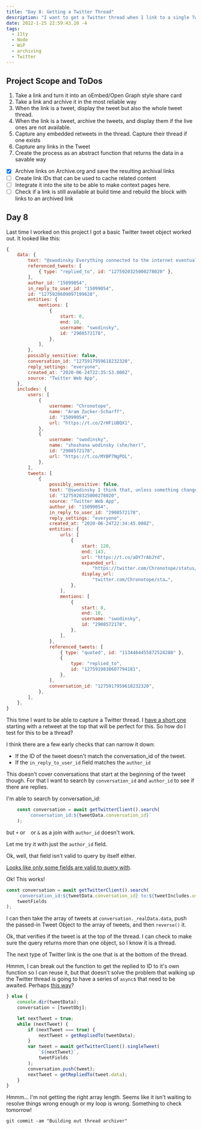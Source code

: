 ```yaml
---
title: "Day 8: Getting a Twitter Thread"
description: "I want to get a Twitter thread when I link to a single Tweet that is part of a thread"
date: 2022-1-25 22:59:43.10 -4
tags:
  - 11ty
  - Node
  - WiP
  - archiving
  - Twitter
---
```


## Project Scope and ToDos

1. Take a link and turn it into an oEmbed/Open Graph style share card
2. Take a link and archive it in the most reliable way
3. When the link is a tweet, display the tweet but also the whole tweet thread.
4. When the link is a tweet, archive the tweets, and display them if the live ones are not available.
5. Capture any embedded retweets in the thread. Capture their thread if one exists
6. Capture any links in the Tweet
7. Create the process as an abstract function that returns the data in a savable way

- [x] Archive links on Archive.org and save the resulting archival links
- [ ] Create link IDs that can be used to cache related content
- [ ] Integrate it into the site to be able to make context pages here.
- [ ] Check if a link is still available at build time and rebuild the block with links to an archived link

## Day 8

Last time I worked on this project I got a basic Twitter tweet object worked out. It looked like this:

```javascript
{
	data: {
		text: "@swodinsky Everything connected to the internet eventually becomes ads :/",
		referenced_tweets: [
			{ type: "replied_to", id: "1275920325000278020" },
		],
		author_id: "15099054",
		in_reply_to_user_id: "15099054",
		id: "1275920609097199628",
		entities: {
			mentions: [
				{
					start: 0,
					end: 10,
					username: "swodinsky",
					id: "2908572178",
				},
			],
		},
		possibly_sensitive: false,
		conversation_id: "1275917959618232320",
		reply_settings: "everyone",
		created_at: "2020-06-24T22:35:53.000Z",
		source: "Twitter Web App",
	},
	includes: {
		users: [
			{
				username: "Chronotope",
				name: "Aram Zucker-Scharff",
				id: "15099054",
				url: "https://t.co/2rHFiUBQX1",
			},
			{
				username: "swodinsky",
				name: "shoshana wodinsky (she/her)",
				id: "2908572178",
				url: "https://t.co/MYBP7NgPOL",
			},
		],
		tweets: [
			{
				possibly_sensitive: false,
				text: "@swodinsky I think that, unless something changes pretty radically at the regulatory level, that is a fair assumption.  https://t.co/aDY7rAbJYd",
				id: "1275920325000278020",
				source: "Twitter Web App",
				author_id: "15099054",
				in_reply_to_user_id: "2908572178",
				reply_settings: "everyone",
				created_at: "2020-06-24T22:34:45.000Z",
				entities: {
					urls: [
						{
							start: 120,
							end: 143,
							url: "https://t.co/aDY7rAbJYd",
							expanded_url:
								"https://twitter.com/Chronotope/status/1134464455872524288",
							display_url:
								"twitter.com/Chronotope/sta…",
						},
					],
					mentions: [
						{
							start: 0,
							end: 10,
							username: "swodinsky",
							id: "2908572178",
						},
					],
				},
				referenced_tweets: [
					{ type: "quoted", id: "1134464455872524288" },
					{
						type: "replied_to",
						id: "1275919838607794181",
					},
				],
				conversation_id: "1275917959618232320",
			},
		],
	},
}
```

This time I want to be able to capture a Twitter thread. I [have a short one](https://twitter.com/Chronotope/status/1485621494365528072) starting with a retweet at the top that will be perfect for this. So how do I test for this to be a thread?

I think there are a few early checks that can narrow it down:

- If the ID of the tweet doesn't match the conversation_id of the tweet.
- If the `in_reply_to_user_id` field matches the `author_id`

This doesn't cover conversations that start at the beginning of the tweet though. For that I want to search by `conversation_id` and `author_id` to see if there are replies.

I'm able to search by conversation_id:

```javascript
	const conversation = await getTwitterClient().search(
		`conversation_id:${tweetData.conversation_id}`
	);
```

but `+` or ` ` or `&` as a join with `author_id` doesn't work.

Let me try it with just the `author_id` field.

Ok, well, that field isn't valid to query by itself either.

[Looks like only some fields are valid to query with](https://developer.twitter.com/en/docs/twitter-api/tweets/search/integrate/build-a-query#build).

Ok! This works!

```javascript
const conversation = await getTwitterClient().search(
	`conversation_id:${tweetData.conversation_id} to:${tweetIncludes.users[0].username} from:${tweetIncludes.users[0].username}`,
	tweetFields
);
```

I can then take the array of tweets at `conversation._realData.data`, push the passed-in Tweet Object to the array of tweets, and then `reverse()` it.

Ok, that verifies if the tweet is at the top of the thread. I can check to make sure the query returns more than one object, so I know it is a thread.

The next type of Twitter link is the one that is at the bottom of the thread.

Hmmm, I can break out the function to get the replied to ID to it's own function so I can reuse it, but that doesn't solve the problem that walking up the Twitter thread is going to have a series of `async`s that need to be awaited. Perhaps [this way](https://stackoverflow.com/questions/17217736/while-loop-with-promises)?

```javascript
} else {
	console.dir(tweetData);
	conversation = [tweetObj];

	let nextTweet = true;
	while (nextTweet) {
		if (nextTweet === true) {
			nextTweet = getRepliedTo(tweetData);
		}
		var tweet = await getTwitterClient().singleTweet(
			`${nextTweet}`,
			tweetFields
		);
		conversation.push(tweet);
		nextTweet = getRepliedTo(tweet.data);
	}
}
```

Hmmm... I'm not getting the right array length. Seems like it isn't waiting to resolve things wrong enough or my loop is wrong. Something to check tomorrow!

`git commit -am "Building out thread archiver"`
